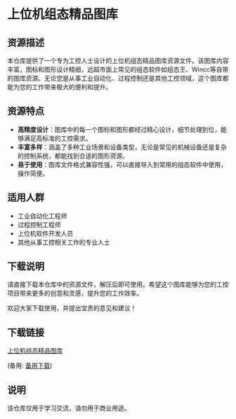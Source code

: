 # 上位机组态精品图库

## 资源描述

本仓库提供了一个专为工控人士设计的上位机组态精品图库资源文件。该图库内容丰富，图标和图形设计精细，远超市面上常见的组态软件如组态王、Wincc等自带的图库资源。无论您是从事工业自动化、过程控制还是其他工控领域，这个图库都能为您的工作带来极大的便利和提升。

## 资源特点

- **高精度设计**：图库中的每一个图标和图形都经过精心设计，细节处理到位，能够满足高标准的工控需求。
- **丰富多样**：涵盖了多种工业场景和设备类型，无论是常见的机械设备还是复杂的控制系统，都能找到合适的图形资源。
- **易于使用**：图库文件格式兼容性强，可以直接导入到常用的组态软件中使用，操作简便。

## 适用人群

- 工业自动化工程师
- 过程控制工程师
- 上位机软件开发人员
- 其他从事工控相关工作的专业人士

## 下载说明

请直接下载本仓库中的资源文件，解压后即可使用。希望这个图库能够为您的工控项目带来更多的创意和灵感，提升您的工作效率。

欢迎大家下载使用，并提出宝贵的意见和建议！

## 下载链接
[上位机组态精品图库](https://pan.quark.cn/s/f9303225227e) 

(备用: [备用下载](https://pan.baidu.com/s/1_-asLdz96IvMdkqKCoWXZg?pwd=1234))

## 说明

该仓库仅用于学习交流，请勿用于商业用途。
